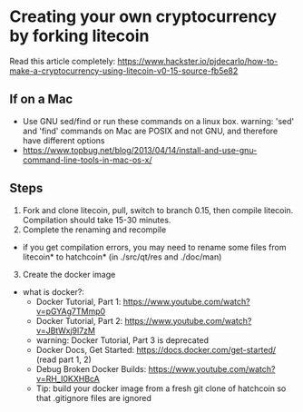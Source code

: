 Creating your own cryptocurrency by forking litecoin
====================================

Read this article completely: https://www.hackster.io/pjdecarlo/how-to-make-a-cryptocurrency-using-litecoin-v0-15-source-fb5e82

If on a Mac
-----------
* Use GNU sed/find or run these commands on a linux box.  warning: 'sed' and 'find' commands on Mac are POSIX and not GNU, and therefore have different options
* https://www.topbug.net/blog/2013/04/14/install-and-use-gnu-command-line-tools-in-mac-os-x/

Steps
-----
1. Fork and clone litecoin, pull, switch to branch 0.15, then compile litecoin.  Compilation should take 15-30 minutes.
2. Complete the renaming and recompile
  * if you get compilation errors, you may need to rename some files from litecoin* to hatchcoin* (in ./src/qt/res and ./doc/man)
3. Create the docker image
  * what is docker?: 
    * Docker Tutorial, Part 1: https://www.youtube.com/watch?v=pGYAg7TMmp0
    * Docker Tutorial, Part 2: https://www.youtube.com/watch?v=JBtWxj9l7zM
    * warning: Docker Tutorial, Part 3 is deprecated
    * Docker Docs, Get Started: https://docs.docker.com/get-started/ (read part 1, 2)
    * Debug Broken Docker Builds: https://www.youtube.com/watch?v=RH_I0KXHBcA
    * Tip: build your docker image from a fresh git clone of hatchcoin so that .gitignore files are ignored
    




